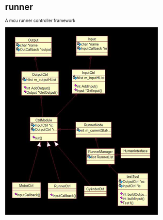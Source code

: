 # runner
A mcu runner controller framework

![Image text](https://github.com/KevinZu/runner/blob/master/design/arch.jpg)
